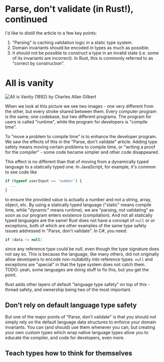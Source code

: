 # Parse, don't validate (in Rust!), continued

I'd like to distill the article to a few key points:

1. "Parsing" is caching validation logic in a static type system.
2. Domain invariants should be encoded in types as much as possible.
3. It should not be possible to construct a type in an invalid state (i.e. some of its invariants are incorrect). In Rust, this is commonly referred to as "correct by construction".

# All is vanity

![All is Vanity (1892) by Charles Allan Gilbert](https://github.com/andrewbanchich/parse_dont_validate_rs/assets/13824577/c1a08954-91ff-4cc3-b144-e71cb43c8dbb)

When we look at this picture we see two images - one very different from the other, but every stroke shared between them.
Every computer program is the same; one codebase, but two different programs. The program for users is called "runtime", while the program for developers is "compile time".

To "move a problem to compile time" is to enhance the developer program. We saw the effects of this in the "Parse, don't validate" article. Adding type safety means moving certain problems to compile time, or "writing a proof for the compiler" - some code became simpler and other code disappeared.

This effect is no different than that of moving from a dynamically typed language to a statically typed one. In JavaScript, for example, it's common to see code like

```javascript
if (typeof userInput == 'number') {
  ...
}
```

to ensure the provided value is actually a number and not a string, array, object, etc. By using a statically typed language ("static" means compile time, while "dynamic" means runtime), we are "parsing, not validating" as soon as our program enters existence (compilation). And not all statically typed languages are the same! Rust does not have a concept of `null` or or exceptions, both of which are other examples of the same type safety issues addressed in "Parse, don't validate". In C#, you need:

```csharp
if (data != null)
```

since any reference type could be null, even though the type signature does not say so. This is because the language, like many others, did not originally allow developers to encode non-nullability into reference types. `null` and exceptions are "special" in that the type system does not catch them. TODO: yeah, some languages are doing stuff to fix this, but you get the point.

Rust adds other layers of default "language type safety" on top of this - thread safety, and ownership being two of the most important.

## Don't rely on default language type safety

But one of the major points of "Parse, don't validate" is that you should not simply rely on the default language data structures to enforce your domain invariants. You can (and should) use them whenever you can, but creating your own custom types which wrap native language types allow you to educate the compiler, and code for developers, even more.

## Teach types how to think for themselves


